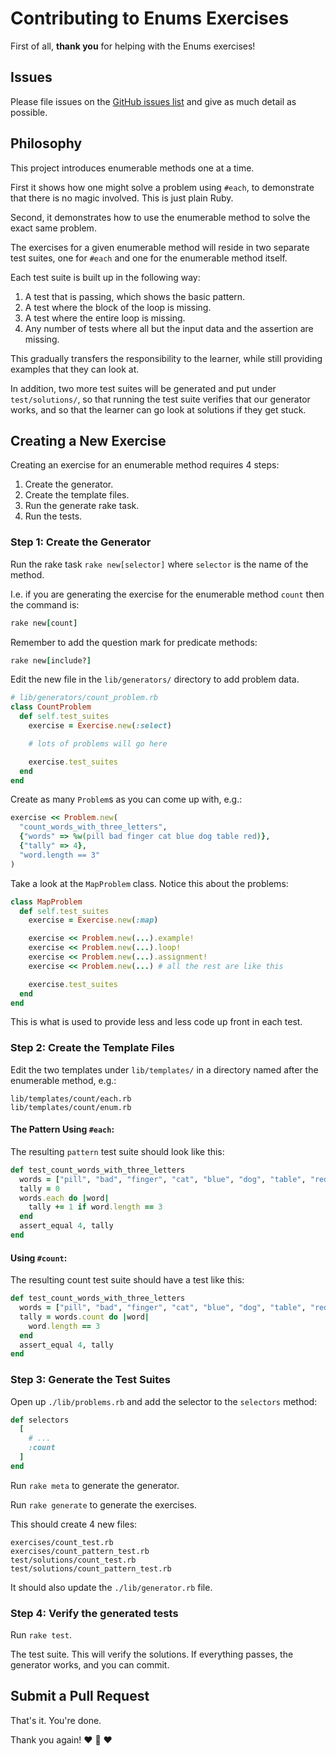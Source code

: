 # Contributing to Enums Exercises

First of all, **thank you** for helping with the Enums exercises!

## Issues

Please file issues on the [GitHub issues list](https://github.com/turingschool/ruby-exercises/issues) and give as much detail as possible.

## Philosophy

This project introduces enumerable methods one at a time.

First it shows how one might solve a problem using `#each`, to demonstrate
that there is no magic involved. This is just plain Ruby.

Second, it demonstrates how to use the enumerable method to solve the exact
same problem.

The exercises for a given enumerable method will reside in two separate
test suites, one for `#each` and one for the enumerable method itself.

Each test suite is built up in the following way:

1. A test that is passing, which shows the basic pattern.
2. A test where the block of the loop is missing.
3. A test where the entire loop is missing.
4. Any number of tests where all but the input data and the assertion
are missing.

This gradually transfers the responsibility to the learner, while still
providing examples that they can look at.

In addition, two more test suites will be generated and put under
`test/solutions/`, so that running the test suite verifies that our generator
works, and so that the learner can go look at solutions if they get stuck.

## Creating a New Exercise

Creating an exercise for an enumerable method requires 4 steps:

1. Create the generator.
2. Create the template files.
3. Run the generate rake task.
4. Run the tests.

### Step 1: Create the Generator

Run the rake task `rake new[selector]` where `selector` is the name of the method.

I.e. if you are generating the exercise for the enumerable method `count` then the command is:

```ruby
rake new[count]
```

Remember to add the question mark for predicate methods:

```ruby
rake new[include?]
```

Edit the new file in the `lib/generators/` directory to add problem data.

```ruby
# lib/generators/count_problem.rb
class CountProblem
  def self.test_suites
    exercise = Exercise.new(:select)

    # lots of problems will go here

    exercise.test_suites
  end
end
```

Create as many `Problem`s as you can come up with, e.g.:

```ruby
exercise << Problem.new(
  "count_words_with_three_letters",
  {"words" => %w(pill bad finger cat blue dog table red)},
  {"tally" => 4},
  "word.length == 3"
)
```

Take a look at the `MapProblem` class. Notice this about the problems:

```ruby
class MapProblem
  def self.test_suites
    exercise = Exercise.new(:map)

    exercise << Problem.new(...).example!
    exercise << Problem.new(...).loop!
    exercise << Problem.new(...).assignment!
    exercise << Problem.new(...) # all the rest are like this

    exercise.test_suites
  end
end
```

This is what is used to provide less and less code up front in each test.

### Step 2: Create the Template Files

Edit the two templates under `lib/templates/` in a directory named after
the enumerable method, e.g.:

```plain
lib/templates/count/each.rb
lib/templates/count/enum.rb
```

#### The Pattern Using `#each`:

The resulting `pattern` test suite should look like this:

```ruby
def test_count_words_with_three_letters
  words = ["pill", "bad", "finger", "cat", "blue", "dog", "table", "red"]
  tally = 0
  words.each do |word|
    tally += 1 if word.length == 3
  end
  assert_equal 4, tally
end
```

#### Using `#count`:

The resulting count test suite should have a test like this:

```ruby
def test_count_words_with_three_letters
  words = ["pill", "bad", "finger", "cat", "blue", "dog", "table", "red"]
  tally = words.count do |word|
    word.length == 3
  end
  assert_equal 4, tally
end
```

### Step 3: Generate the Test Suites

Open up `./lib/problems.rb` and add the selector to the `selectors` method:

```ruby
def selectors
  [
    # ...
    :count
  ]
end
```

Run `rake meta` to generate the generator.

Run `rake generate` to generate the exercises.

This should create 4 new files:

```plain
exercises/count_test.rb
exercises/count_pattern_test.rb
test/solutions/count_test.rb
test/solutions/count_pattern_test.rb
```

It should also update the `./lib/generator.rb` file.

### Step 4: Verify the generated tests

Run `rake test`.

The test suite. This will verify the solutions. If everything passes, the generator works, and you can commit.

## Submit a Pull Request

That's it. You're done.

Thank you again!
:heart: :sparkling_heart: :heart:

